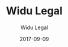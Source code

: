 ---
title: "Widu Legal"
layout: project
permalink: /widulegal/
collections: portfolio
subtitle: "Widu Legal"
description: "Es un hecho establecido hace demasiado tiempo que un lector se distraerá con el contenido del texto..."
extlink: http://widu.maduro
date: 2017-09-09
cover-img: "/img/portfolio/widu.png"
---